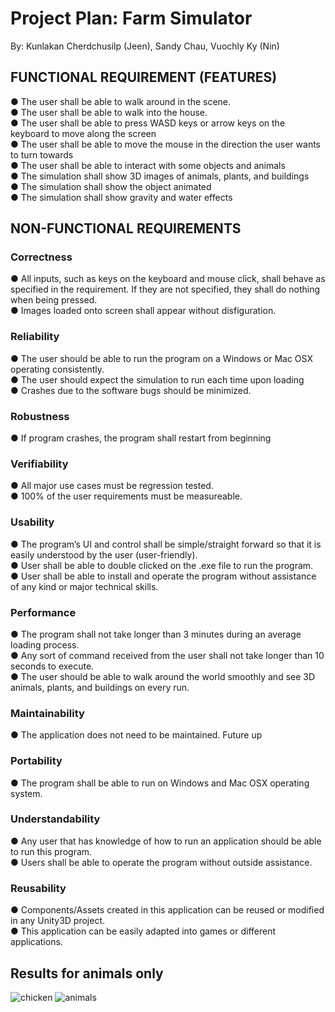 # Project Plan: Farm Simulator  
By: Kunlakan Cherdchusilp (Jeen), Sandy Chau, Vuochly Ky (Nin)  

## FUNCTIONAL REQUIREMENT (FEATURES)

●	The user shall be able to walk around in the scene.  
●	The user shall be able to walk into the house.  
●	The user shall be able to press WASD keys or arrow keys on the keyboard to move along the screen   
●	The user shall be able to move the mouse in the direction the user wants to turn towards  
●	The user shall be able to interact with some objects and animals  
●	The simulation shall show 3D images of animals, plants, and buildings  
●	The simulation shall show the object animated  
●	The simulation shall show gravity and water effects  

## NON-FUNCTIONAL REQUIREMENTS
 
### Correctness	  
●	All inputs, such as keys on the keyboard and mouse click, shall behave as specified in the requirement. If they are not specified, they shall do nothing when being pressed.  
●	Images loaded onto screen shall appear without disfiguration.   
### Reliability	
●	The user should be able to run the program on a Windows or Mac OSX operating consistently.   
●	The user should expect the simulation to run each time upon loading  
●	Crashes due to the software bugs should be minimized.  
### Robustness    
●	If program crashes, the program shall restart from beginning  
### Verifiability	  
●	All major use cases must be regression tested.  
●	100% of the user requirements must be measureable.  
### Usability	  
●	The program’s UI and control shall be simple/straight forward so that it is easily understood by the user (user-friendly).  
●	User shall be able to double clicked on the .exe file to run the program.  
●	User shall be able to install and operate the program without assistance of any kind or major technical skills.  
### Performance  
●	The program shall not take longer than 3 minutes during an average loading process.    
●	Any sort of command received from the user shall not take longer than 10 seconds to execute.  
●	The user should be able to walk around the world smoothly and see 3D animals, plants, and buildings on every run.  
### Maintainability   
●	The application does not need to be maintained. Future up  
### Portability	  
●	The program shall be able to run on Windows and Mac OSX operating system.
### Understandability	
●	Any user that has knowledge of how to run an application should be able to run this program.  
●	Users shall be able to operate the program without outside assistance.  
### Reusability
●	Components/Assets created in this application can be reused or modified in any Unity3D project.  
●	This application can be easily adapted into games or different applications.

## Results for animals only


![chicken](https://cloud.githubusercontent.com/assets/9274886/25076281/4ab764e6-22d4-11e7-914d-4d9e647bc9f3.png)
![animals](https://cloud.githubusercontent.com/assets/9274886/25076282/4c2fa16c-22d4-11e7-9dde-e0216f9eb04a.png)

